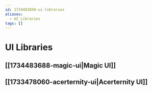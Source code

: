 ```yaml
---
id: 1734483850-ui-libraries
aliases:
  - UI Libraries
tags: []
---
```


# UI Libraries

## [[1734483688-magic-ui|Magic UI]]

## [[1733478060-acerternity-ui|Acerternity UI]]
